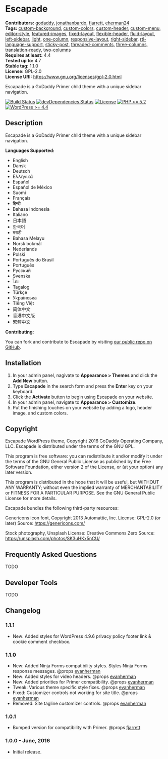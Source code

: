 # Escapade #
**Contributors:** [godaddy](https://profiles.wordpress.org/godaddy), [jonathanbardo](https://profiles.wordpress.org/jonathanbardo), [fjarrett](https://profiles.wordpress.org/fjarrett), [eherman24](https://profiles.wordpress.org/eherman24)  
**Tags:**              [custom-background](https://wordpress.org/themes/tags/custom-background/), [custom-colors](https://wordpress.org/themes/tags/custom-colors/), [custom-header](https://wordpress.org/themes/tags/custom-header/), [custom-menu](https://wordpress.org/themes/tags/custom-menu/), [editor-style](https://wordpress.org/themes/tags/editor-style/), [featured-images](https://wordpress.org/themes/tags/featured-images/), [fixed-layout](https://wordpress.org/themes/tags/fixed-layout/), [flexible-header](https://wordpress.org/themes/tags/flexible-header/), [fluid-layout](https://wordpress.org/themes/tags/fluid-layout/), [left-sidebar](https://wordpress.org/themes/tags/left-sidebar/), [light](https://wordpress.org/themes/tags/light/), [one-column](https://wordpress.org/themes/tags/one-column/), [responsive-layout](https://wordpress.org/themes/tags/responsive-layout/), [right-sidebar](https://wordpress.org/themes/tags/right-sidebar/), [rtl-language-support](https://wordpress.org/themes/tags/rtl-language-support/), [sticky-post](https://wordpress.org/themes/tags/sticky-post/), [threaded-comments](https://wordpress.org/themes/tags/threaded-comments/), [three-columns](https://wordpress.org/themes/tags/three-columns/), [translation-ready](https://wordpress.org/themes/tags/translation-ready/), [two-columns](https://wordpress.org/themes/tags/two-columns/)  
**Requires at least:** 4.4  
**Tested up to:**      4.7  
**Stable tag:**        1.1.0  
**License:**           GPL-2.0  
**License URI:**       https://www.gnu.org/licenses/gpl-2.0.html  

Escapade is a GoDaddy Primer child theme with a unique sidebar navigation.

[![Build Status](https://travis-ci.org/godaddy/wp-escapade-theme.svg?branch=master)](https://travis-ci.org/godaddy/wp-escapade-theme) [![devDependencies Status](https://david-dm.org/godaddy/wp-escapade-theme/master/dev-status.svg)](https://david-dm.org/godaddy/wp-escapade-theme/master?type=dev) [![License](https://img.shields.io/badge/license-GPL--2.0-brightgreen.svg)](https://github.com/godaddy/wp-escapade-theme/blob/master/license.txt) [![PHP >= 5.2](https://img.shields.io/badge/php-%3E=%205.2-8892bf.svg)](https://secure.php.net/supported-versions.php) [![WordPress >= 4.4](https://img.shields.io/badge/wordpress-%3E=%204.4-blue.svg)](https://wordpress.org/download/release-archive/)  

## Description ##

Escapade is a GoDaddy Primer child theme with a unique sidebar navigation.

**Languages Supported:**

* English
* Dansk
* Deutsch
* Ελληνικά
* Español
* Español de México
* Suomi
* Français
* हिन्दी
* Bahasa Indonesia
* Italiano
* 日本語
* 한국어
* मराठी
* Bahasa Melayu
* Norsk bokmål
* Nederlands
* Polski
* Português do Brasil
* Português
* Русский
* Svenska
* ไทย
* Tagalog
* Türkçe
* Українська
* Tiếng Việt
* 简体中文
* 香港中文版
* 繁體中文

**Contributing:**

You can fork and contribute to Escapade by visiting [our public repo on GitHub](https://github.com/godaddy/wp-escapade-theme).

## Installation ##

1. In your admin panel, nagivate to **Appearance > Themes** and click the **Add New** button.
2. Type **Escapade** in the search form and press the **Enter** key on your keyboard.
3. Click the **Activate** button to begin using Escapade on your website.
4. In your admin panel, navigate to **Appearance > Customize**.
5. Put the finishing touches on your website by adding a logo, header image, and custom colors.

## Copyright ##

Escapade WordPress theme, Copyright 2016 GoDaddy Operating Company, LLC.
Escapade is distributed under the terms of the GNU GPL.

This program is free software: you can redistribute it and/or modify
it under the terms of the GNU General Public License as published by
the Free Software Foundation, either version 2 of the License, or
(at your option) any later version.

This program is distributed in the hope that it will be useful,
but WITHOUT ANY WARRANTY; without even the implied warranty of
MERCHANTABILITY or FITNESS FOR A PARTICULAR PURPOSE. See the
GNU General Public License for more details.

Escapade bundles the following third-party resources:

Genericons icon font, Copyright 2013 Automattic, Inc.
License: GPL-2.0 (or later)
Source: https://genericons.com/

Stock photography, Unsplash
License: Creative Commons Zero
Source: https://unsplash.com/photos/SK3uHKx5nCU/

## Frequently Asked Questions ##

TODO

## Developer Tools ##

TODO

## Changelog ##

### 1.1.1 ###

* New: Added styles for WordPress 4.9.6 privacy policy footer link & cookie comment checkbox.

### 1.1.0 ###

* New: Added Ninja Forms compatibility styles. Styles Ninja Forms response messages. @props [evanherman](https://github.com/EvanHerman)
* New: Added styles for video headers. @props [evanherman](https://github.com/EvanHerman)
* New: Added priorities for Primer compatibility. @props [evanherman](https://github.com/EvanHerman)
* Tweak: Various theme specific style fixes. @props [evanherman](https://github.com/EvanHerman)
* Fixed: Customizer controls not working for site title. @props [evanherman](https://github.com/EvanHerman)
* Removed: Site tagline customizer controls. @props [evanherman](https://github.com/EvanHerman)

### 1.0.1 ###

* Bumped version for compatibility with Primer. @props [fjarrett](https://github.com/fjarrett)

### 1.0.0 - June, 2016 ###

* Initial release.
